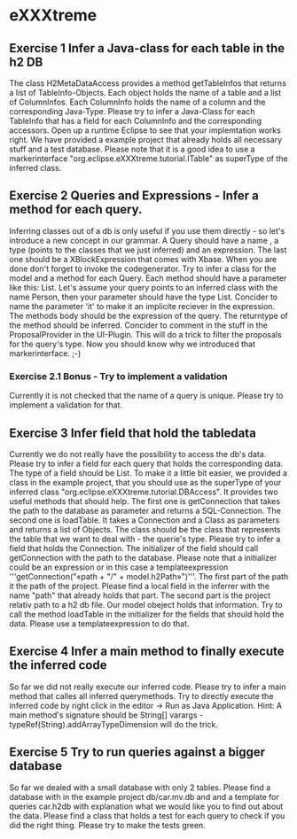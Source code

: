 # eXXXtreme
## Exercise 1 Infer a Java-class for each table in the h2 DB
The class H2MetaDataAccess provides a method getTableInfos that returns a list of TableInfo-Objects. Each object holds the name of a table and a list of ColumnInfos. Each ColumnInfo holds the name of a column and the corresponding Java-Type. 
Please try to infer a Java-Class for each TableInfo that has a field for each ColumnInfo and the corresponding accessors.
Open up a runtime Eclipse to see that your implemtation works right. We have provided a example project that already holds all necessary stuff and a test database. Please note that it is a good idea to use a markerinterface "org.eclipse.eXXXtreme.tutorial.ITable" as superType of the inferred class. 

## Exercise 2 Queries and Expressions - Infer a method for each query.
Inferring classes out of a db is only useful if you use them directly - so let's introduce a new concept in our grammar. A Query should have a name , a type (points to the classes that we just inferred) and an expression. The last one should be a XBlockExpression that comes with Xbase. When you are done don't forget to invoke the codegenerator.
Try to infer a class for the model and a method for each Query. Each method should have a parameter like this: List<TypeOfQuery>. Let's assume your query points to an inferred class with the name Person, then your parameter should have the type  List<Person>. Concider to name the parameter 'it' to make it an implicite reciever in the expression.
The methods body should be the expression of the query. The returntype of the method should be inferred.
Concider to comment in the stuff in the ProposalProvider in the UI-Plugin. This will do a trick to filter the proposals for the query's type. Now you should know why we introduced that markerinterface. ;-)

### Exercise 2.1 Bonus - Try to implement a validation
Currently it is not checked that the name of a query is unique. Please try to implement a validation for that.

## Exercise 3 Infer field that hold the tabledata
Currently we do not really have the possibility to access the db's data. Please try to infer a field for each query that holds the corresponding data. The type of a field should be List<TypeOfQuery>. To make it a little bit easier, we provided a class in the example project, that you should use as the superType of your inferred class "org.eclipse.eXXXtreme.tutorial.DBAccess". It provides two useful methods that should help. 
The first one is getConnection that takes the path to the database as parameter and returns a SQL-Connection.
The second one is loadTable. It takes a Connection and a Class as parameters and returns a list of Objects. The class should be the class that represents the table that we want to deal with - the querie's type. 
Please try to infer a field that holds the Connection. The initializer of the field should call getConnection with the path to the database. Please note that a initializer could be an expression or in this case a templateexpression '''getConnection("«path + "/" + model.h2Path»")'''. The first part of the path it the path of the project. Please find a local field in the inferrer with the name "path" that already holds that part. The second part is the project relativ path to a h2 db file. Our model obeject holds that information.
Try to call the method loadTable in the initializer for the fields that should hold the data. Please use a templateexpression to do that.

## Exercise 4 Infer a main method to finally execute the inferred code
So far we did not really execute our inferred code. Please try to infer a main method that calles all inferred querymethods. 
Try to directly execute the inferred code by right click in the editor -> Run as Java Application.
Hint: A main method's signature should be String[] varargs - typeRef(String).addArrayTypeDimension will do the trick.

## Exercise 5 Try to run queries against a bigger database
So far we dealed with a small database with only 2 tables. Please find a database with in the example project db/car.mv.db and and a template for queries car.h2db with explanation what we would like you to find out about the data. Please find a class that holds a test for each query to check if you did the right thing. Please try to make the tests green.
